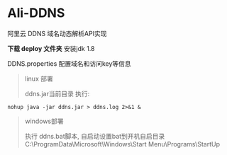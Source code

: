# Ali-DDNS
阿里云 DDNS  域名动态解析API实现

**下载 deploy 文件夹** 
安装jdk 1.8 

DDNS.properties 配置域名和访问key等信息

> linux 部署
> 
> ddns.jar当前目录 执行:
>
````
nohup java -jar ddns.jar > ddns.log 2>&1 &
````


 > windows部署
> 
 >执行 ddns.bat脚本, 自启动设置bat到开机自启目录C:\ProgramData\Microsoft\Windows\Start Menu\Programs\StartUp

 
